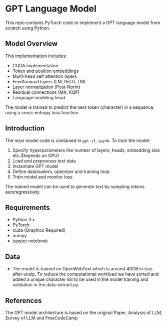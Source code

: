  # GPT Language Model

This repo contains PyTorch code to implement a GPT language model from scratch using Python. 

## Model Overview

This implementation includes:

- CUDA implementation
- Token and position embeddings
- Multi-head self attention layers
- Feedforward layers  (LM, ReLU, LM)
- Layer normalization (Post-Norm)
- Residual connections (MA, KQP)
- Language modeling head

The model is trained to predict the next token (character) in a sequence, using a cross-entropy loss function.

## Introduction

The main model code is contained in `gpt-v1.ipynb`. To train the model:

1. Specify hyperparameters like number of layers, heads, embedding size etc.(Depends on GPU)
2. Load and preprocess text data
3. Instantiate GPT model
4. Define dataloaders, optimizer and training loop 
5. Train model and monitor loss

The trained model can be used to generate text by sampling tokens autoregressively.

## Requirements

- Python 3.x 
- PyTorch
- cuda (Graphics Required)
- numpy
- jupyter notebook 

## Data

- The model is trained on OpenWebText which is around 40GB in size after unzip. To reduce the computational workload we have sorted and added a unique character list to be used in the model training and validation in the data-extract.py.
## References

The GPT model architecture is based on the original Paper, Analysis of LLM, Survey of LLM and FreeCodeCamp

